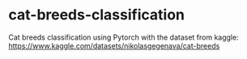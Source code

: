 # cat-breeds-classification

Cat breeds classification using Pytorch with the dataset from kaggle: https://www.kaggle.com/datasets/nikolasgegenava/cat-breeds
